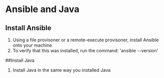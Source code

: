 # Ansible and Java

## Install Ansible
1. Using a file provisoner or a remote-execute provisoner, install Ansible onto your machine
2. To verify that this was installed, run the command: 'ansible --version'

##Install Java
1. Install Java in the same way you installed Java